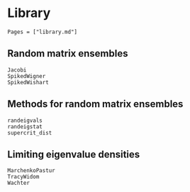 # Library

```@index
Pages = ["library.md"]
```

## Random matrix ensembles

```@docs
Jacobi
SpikedWigner
SpikedWishart
```

## Methods for random matrix ensembles

```@docs
randeigvals
randeigstat
supercrit_dist
```

## Limiting eigenvalue densities

```@docs
MarchenkoPastur
TracyWidom
Wachter
```
